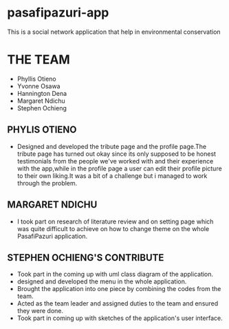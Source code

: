 # pasafipazuri-app
This is a social network application that help in environmental conservation
# THE TEAM
* Phyllis Otieno
* Yvonne Osawa
* Hannington Dena
* Margaret Ndichu
* Stephen Ochieng

## PHYLIS OTIENO
* Designed and developed the tribute page and the profile page.The tribute page has turned out okay since its only supposed to be honest testimonials from the people we've worked with and their experience with the app,while in the profile page a user can edit their profile picture to their own liking.It was a bit of a challenge but i managed to work through the problem.

## MARGARET NDICHU
* I took part on research of literature review and on setting page  which was quite difficult to achieve on how to change theme on the whole PasafiPazuri application.

## STEPHEN OCHIENG'S CONTRIBUTE

* Took part in the coming up with uml class diagram of the application.
* designed and developed the menu in the whole application.
* Brought the application into one piece by combining the codes from the team.
* Acted as the team leader and assigned duties to the team and ensured they were done.
* Took part in coming up with sketches of the application's user interface.
